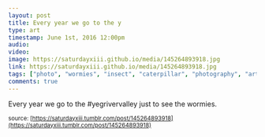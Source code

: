 ```yaml
---
layout: post
title: Every year we go to the y
type: art
timestamp: June 1st, 2016 12:00pm
audio: 
video: 
image: https://saturdayxiii.github.io/media/145264893918.jpg
link: https://saturdayxiii.github.io/media/145264893918.jpg
tags: ["photo", "wormies", "insect", "caterpillar", "photography", "art"]
comments: true
---
```

Every year we go to the #yegrivervalley just to see the wormies.
 
  
<small>source: [https://saturdayxiii.tumblr.com/post/145264893918](https://saturdayxiii.tumblr.com/post/145264893918)</small>
